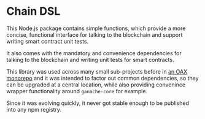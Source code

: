 # Chain DSL

This Node.js package contains simple functions, which provide a more concise,
functional interface for talking to the blockchain and support writing
smart contract unit tests.

It also comes with the mandatory and convenience dependencies for
talking to the blockchain and writing unit tests for smart contracts.

This library was used across many small sub-projects before in
[an OAX monorepo](https://gitlab.com/oax/asset-gateway-poc/) and it was
intended to factor out common dependencies, so they can be upgraded
at a central location, while also providing convenince wrapper
functionality around `ganache-core` for example.

Since it was evolving quickly, it never got stable enough to be published
into any npm registry.
